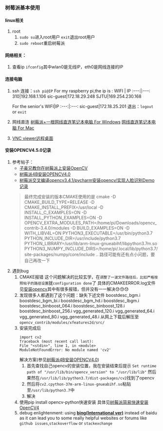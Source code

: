 ### 树莓派基本使用
#### linux相关
1. root
   1. `sudo su`进入root用户
      `exit`退出root用户
   2. `sudo reboot`重启树莓派
#### 网络相关：
1. 查看ip
    `ifconfig`其中wlan0是无线IP，eth0是网线连接的IP
#### 连接电脑
1. ssh
   连接：`ssh pi@IP`
   For my raspberry pi,the ip is :
   WIFI | IP
   :---:|:---:
   310|192.168.1.106
   sic-guest|172.18.29.248
   SJTU|169.254.230.168

   For the senior's
   WIFI|IP
   :---:|:---:
   sic-guest|172.18.25.201
   退出：`logout` or `exit`
2. 网线直连
   [树莓派+一根网线直连笔记本电脑 For Windows](https://shumeipai.nxez.com/2013/10/15/raspberry-pi-and-a-network-cable-directly-connected-laptop.html)
   [网线直连笔记本电脑 For Mac](https://blog.csdn.net/Iwanaabigdrumstick/article/details/68942556)
3. [VNC viewer远程桌面](https://shumeipai.nxez.com/2018/08/31/raspberry-pi-vnc-viewer-configuration-tutorial.html)

#### 安装OPENCV4.5.0记录
1. 参考帖子：
   - [子豪兄教你在树莓派上安装OpenCV](https://www.jianshu.com/p/56929416b4a1)
   - [树莓派4B安装OPENCV4.0](https://www.cnblogs.com/penuel/p/13720029.html)
   - [树莓派交叉编译opencv3.4.1/pycharm安装opencv/实现人脸识别Demo记录](https://blog.csdn.net/simonforfuture/article/details/101716181)
   >最终完成安装的版本CMAKE使用的是
   cmake -D CMAKE_BUILD_TYPE=RELEASE -D CMAKE_INSTALL_PREFIX=/usr/local -D INSTALL_C_EXAMPLES=ON -D INSTALL_PYTHON_EXAMPLES=ON -D OPENCV_EXTRA_MODULES_PATH=/home/pi/Downloads/opencv_contrib-3.4.0/modules -D BUILD_EXAMPLES=ON -D WITH_LIBV4L=ON PYTHON3_EXECUTABLE=/usr/bin/python3.7 PYTHON_INCLUDE_DIR=/usr/include/python3.7 PYTHON_LIBRARY=/usr/lib/arm-linux-gnueabihf/libpython3.7m.so PYTHON3_NUMPY_INCLUDE_DIRS=/home/pi/.local/lib/python3.7/site-packages/numpy/core/include ..
   路径可能有还有点小问题，要自己再改一下
2. 遇到bug
   1. CMAKE报错
   这个问题解决的比较玄学，在`调整了一波文件路径后，比如严格按照帖子的路径设置`就`configuration done`了
   具体的CMAKEERROR.log文件见[安装opencv](/Users/weixinpeng/Desktop/computer_science/安装opencv/3.4.1.2mis.txt)其中有很多报错，但并没有一一解决:sweat::sweat::sweat:
   2. 发现很多人都遇到了这个问题：缺失下述文件
   boostdesc_bgm.i
   boostdesc_bgm_bi.i
   boostdesc_bgm_hd.i
   boostdesc_lbgm.i
   boostdesc_binboost_064.i
   boostdesc_binboost_128.i
   boostdesc_binboost_256.i
   vgg_generated_120.i
   vgg_generated_64.i
   vgg_generated_80.i
   vgg_generated_48.i
   从网上下载后解压至`opencv_contrib/modules/xfeatures2d/src/`
   3. 安装完成后
      ```
      import cv2
      Traceback (most recent call last):
      File "<stdin>", line 1, in <module>
      ModuleNotFoundError: No module named 'cv2'
      ```
      解决方案(参见[树莓派4B安装OPENCV4.0](https://www.cnblogs.com/penuel/p/13720029.html))
      1. 首先查找自己opencv的安装位置，我在安装结束后提示
      `Set runtime path of "/usr/lib/bin/opencv_version" to "/usr/lib/lib"`
      然后果然在`/usr/lib/lib/python3.7/dist-packages/cv2`找到了opencv
      2. 然后将`cv2.cpython-37m-arm-linux-gnueabihf.so`粘贴至`/usr/lib/python3.7`中
      2. 解决
   4. 使用pip install opencv-python快速安装
      具体见[树莓派简易快速安装OpenCV4](https://blog.csdn.net/ling3ye/article/details/106743847)
   5. debug enlightenment:
      using **[bing(International ver)](https://cn.bing.com/?ensearch=1&FORM=BEHPTB)** instead of baidu as it can lead you to some really helpful websites or forums like `github issues`,`stackoverflow` or `stackexchange`